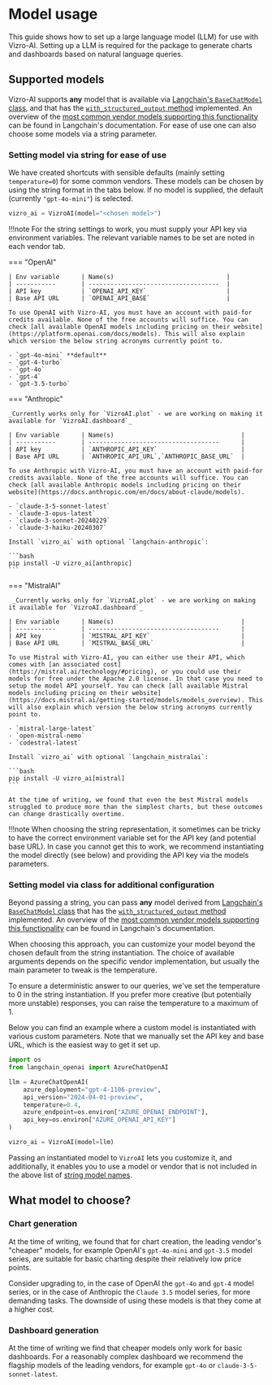 # Model usage

This guide shows how to set up a large language model (LLM) for use with Vizro-AI. Setting up a LLM is required for the package to generate charts and dashboards based on natural language queries.

## Supported models
Vizro-AI supports **any** model that is available via [Langchain's `BaseChatModel` class](https://api.python.langchain.com/en/latest/language_models/langchain_core.language_models.chat_models.BaseChatModel.html#langchain_core.language_models.chat_models.BaseChatModel), and that has the [`with_structured_output` method](https://python.langchain.com/v0.2/docs/how_to/structured_output/#the-with_structured_output-method) implemented. An overview of the [most common vendor models supporting this functionality](https://python.langchain.com/v0.2/docs/integrations/chat/) can be found in Langchain's documentation. For ease of use one can also choose some models via a string parameter.


### Setting model via string for ease of use

We have created shortcuts with sensible defaults (mainly setting `temperature=0`) for some common vendors. These models can be chosen by using the string format in the tabs below. If no model is supplied, the default (currently `"gpt-4o-mini"`) is selected.

```py
vizro_ai = VizroAI(model="<chosen model>")
```

!!!note
    For the string settings to work, you must supply your API key via environment variables. The relevant variable names to be set are noted in each vendor tab.

=== "OpenAI"

    | Env variable      | Name(s)                               |
    | -----------       | ------------------------------------  |
    | API key           | `OPENAI_API_KEY`                      |
    | Base API URL      | `OPENAI_API_BASE`                     |

    To use OpenAI with Vizro-AI, you must have an account with paid-for credits available. None of the free accounts will suffice. You can check [all available OpenAI models including pricing on their website](https://platform.openai.com/docs/models). This will also explain which version the below string acronyms currently point to.

    - `gpt-4o-mini` **default**
    - `gpt-4-turbo`
    - `gpt-4o`
    - `gpt-4`
    - `gpt-3.5-turbo`

=== "Anthropic"

    _Currently works only for `VizroAI.plot` - we are working on making it available for `VizroAI.dashboard`_

    | Env variable      | Name(s)                                   |
    | -----------       | ------------------------------------      |
    | API key           | `ANTHROPIC_API_KEY`                       |
    | Base API URL      | `ANTHROPIC_API_URL`,`ANTHROPIC_BASE_URL`  |

    To use Anthropic with Vizro-AI, you must have an account with paid-for credits available. None of the free accounts will suffice. You can check [all available Anthropic models including pricing on their website](https://docs.anthropic.com/en/docs/about-claude/models).

    - `claude-3-5-sonnet-latest`
    - `claude-3-opus-latest`
    - `claude-3-sonnet-20240229`
    - `claude-3-haiku-20240307`

    Install `vizro_ai` with optional `langchain-anthropic`:

    ```bash
    pip install -U vizro_ai[anthropic]
    ```

=== "MistralAI"

     _Currently works only for `VizroAI.plot` - we are working on making it available for `VizroAI.dashboard`_

    | Env variable      | Name(s)                                   |
    | -----------       | ------------------------------------      |
    | API key           | `MISTRAL_API_KEY`                         |
    | Base API URL      | `MISTRAL_BASE_URL`                        |

    To use Mistral with Vizro-AI, you can either use their API, which comes with [an associated cost](https://mistral.ai/technology/#pricing), or you could use their models for free under the Apache 2.0 license. In that case you need to setup the model API yourself. You can check [all available Mistral models including pricing on their website](https://docs.mistral.ai/getting-started/models/models_overview). This will also explain which version the below string acronyms currently point to.

    - `mistral-large-latest`
    - `open-mistral-nemo`
    - `codestral-latest`

    Install `vizro_ai` with optional `langchain_mistralai`:

    ```bash
    pip install -U vizro_ai[mistral]
    ```

    At the time of writing, we found that even the best Mistral models struggled to produce more than the simplest charts, but these outcomes can change drastically overtime.

!!!note
    When choosing the string representation, it sometimes can be tricky to have the correct environment variable set for the API key (and potential base URL). In case you cannot get this to work, we recommend instantiating the model directly (see below) and providing the API key via the models parameters.

<!--vale off-->
### Setting model via class for additional configuration
<!--vale on-->
Beyond passing a string, you can pass **any** model derived from [Langchain's `BaseChatModel` class](https://api.python.langchain.com/en/latest/language_models/langchain_core.language_models.chat_models.BaseChatModel.html#langchain_core.language_models.chat_models.BaseChatModel) that has the [`with_structured_output` method](https://python.langchain.com/v0.2/docs/how_to/structured_output/#the-with_structured_output-method) implemented. An overview of the [most common vendor models supporting this functionality](https://python.langchain.com/v0.2/docs/integrations/chat/) can be found in Langchain's documentation.

When choosing this approach, you can customize your model beyond the chosen default from the string instantiation. The choice of available arguments depends on the specific vendor implementation, but usually the main parameter to tweak is the temperature.

<!-- vale off -->
To ensure a deterministic answer to our queries, we've set the temperature to 0 in the string instantiation. If you prefer more creative (but potentially more unstable) responses, you can raise the temperature to a maximum of 1.
<!-- vale on -->

Below you can find an example where a custom model is instantiated with various custom parameters. Note that we manually set the API key and base URL, which is the easiest way to get it set up.

```py
import os
from langchain_openai import AzureChatOpenAI

llm = AzureChatOpenAI(
    azure_deployment="gpt-4-1106-preview",
    api_version="2024-04-01-preview",
    temperature=0.4,
    azure_endpoint=os.environ["AZURE_OPENAI_ENDPOINT"],
    api_key=os.environ["AZURE_OPENAI_API_KEY"]
)

vizro_ai = VizroAI(model=llm)
```

Passing an instantiated model to `VizroAI` lets you customize it, and additionally, it enables you to use a model or vendor that is not included in the above list of [string model names](#setting-model-via-string-for-ease-of-use).

## What model to choose?

### Chart generation

At the time of writing, we found that for chart creation, the leading vendor's "cheaper" models, for example OpenAI's `gpt-4o-mini` and `gpt-3.5` model series, are suitable for basic charting despite their relatively low price points.

Consider upgrading to, in the case of OpenAI the `gpt-4o` and `gpt-4` model series, or in the case of Anthropic the `Claude 3.5` model series, for more demanding tasks. The downside of using these models is that they come at a higher cost.

### Dashboard generation

At the time of writing we find that cheaper models only work for basic dashboards. For a reasonably complex dashboard we recommend the flagship models of the leading vendors, for example `gpt-4o` or `claude-3-5-sonnet-latest`.
